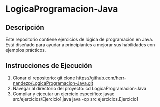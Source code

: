 # LogicaProgramacion-Java

## Descripción
Este repositorio contiene ejercicios de lógica de programación en Java. Está diseñado para ayudar a principiantes a mejorar sus habilidades con ejemplos prácticos.

## Instrucciones de Ejecución
1. Clonar el repositorio:
   git clone https://github.com/herr-nandezp/LogicaProgramacion-Java.git
2. Navegar al directorio del proyecto:
   cd LogicaProgramacion-Java
3. Compilar y ejecutar un ejercicio específico:
  javac src/ejercicios/Ejercicio1.java
  java -cp src ejercicios.Ejercicio1
   
